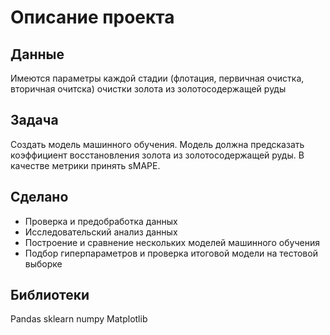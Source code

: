 # Описание проекта
## Данные
Имеются параметры каждой стадии (флотация, первичная очистка, вторичная очитска) очистки золота из золотосодержащей руды
## Задача
Создать модель машинного обучения. Модель должна предсказать коэффициент восстановления золота из золотосодержащей руды. В качестве метрики принять sMAPE.
## Сделано
- Проверка и предобработка данных
- Исследовательский анализ данных
- Построение и сравнение нескольких моделей машинного обучения
- Подбор гиперпараметров и проверка итоговой модели на тестовой выборке
## Библиотеки
Pandas
sklearn
numpy
Matplotlib
